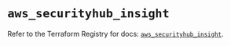 # `aws_securityhub_insight`

Refer to the Terraform Registry for docs: [`aws_securityhub_insight`](https://registry.terraform.io/providers/hashicorp/aws/4.67.0/docs/resources/securityhub_insight).
